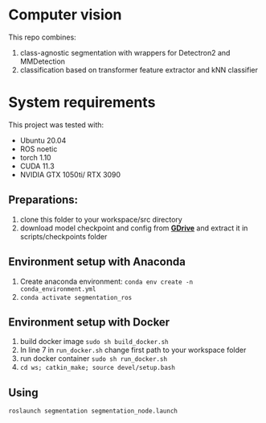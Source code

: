 # Computer vision
This repo combines: 
1. class-agnostic segmentation with wrappers for Detectron2 and MMDetection
2. classification based on transformer feature extractor and kNN classifier

# System requirements

This project was tested with:
- Ubuntu 20.04
- ROS noetic
- torch 1.10
- CUDA 11.3
- NVIDIA GTX 1050ti/ RTX 3090

## Preparations:
1. clone this folder to your workspace/src directory
2. download model checkpoint and config from **[GDrive](https://drive.google.com/file/d/1GHeLyvsXV3rrEWwBA5H-omxduFUOOlH7/view?usp=sharing)** and extract it in scripts/checkpoints folder

## Environment setup with Anaconda
1. Create anaconda environment: ```conda env create -n conda_environment.yml```
2. ```conda activate segmentation_ros```

## Environment setup with Docker

1. build docker image ```sudo sh build_docker.sh```
2. In line 7 in ```run_docker.sh``` change first path to your workspace folder
3. run docker container ```sudo sh run_docker.sh```
4. ```cd ws; catkin_make; source devel/setup.bash```

## Using
```roslaunch segmentation segmentation_node.launch```
